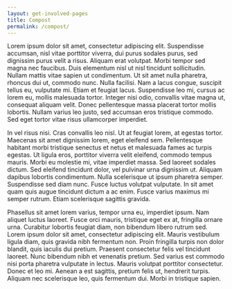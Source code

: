 ```yaml
---
layout: get-involved-pages
title: Compost
permalink: /compost/
---
```


Lorem ipsum dolor sit amet, consectetur adipiscing elit. Suspendisse accumsan, nisl vitae porttitor viverra, dui purus sodales purus, sed dignissim purus velit a risus. Aliquam erat volutpat. Morbi tempor sed magna nec faucibus. Duis elementum nisl ut nisl tincidunt sollicitudin. Nullam mattis vitae sapien ut condimentum. Ut sit amet nulla pharetra, rhoncus dui ut, commodo nunc. Nulla facilisi. Nam a lacus congue, suscipit tellus eu, vulputate mi. Etiam et feugiat lacus. Suspendisse leo mi, cursus ac lorem eu, mollis malesuada tortor. Integer nisi odio, convallis vitae magna ut, consequat aliquam velit. Donec pellentesque massa placerat tortor mollis lobortis. Nullam varius leo justo, sed accumsan eros tristique commodo. Sed eget tortor vitae risus ullamcorper imperdiet.

In vel risus nisi. Cras convallis leo nisl. Ut at feugiat lorem, at egestas tortor. Maecenas sit amet dignissim lorem, eget eleifend sem. Pellentesque habitant morbi tristique senectus et netus et malesuada fames ac turpis egestas. Ut ligula eros, porttitor viverra velit eleifend, commodo tempus mauris. Morbi eu molestie mi, vitae imperdiet massa. Sed laoreet sodales dictum. Sed eleifend tincidunt dolor, vel pulvinar urna dignissim ut. Aliquam dapibus lobortis condimentum. Nulla scelerisque ut ipsum pharetra semper. Suspendisse sed diam nunc. Fusce luctus volutpat vulputate. In sit amet quam quis augue tincidunt dictum a ac enim. Fusce varius maximus mi semper rutrum. Etiam scelerisque sagittis gravida.

Phasellus sit amet lorem varius, tempor urna eu, imperdiet ipsum. Nam aliquet luctus laoreet. Fusce orci mauris, tristique eget ex at, fringilla ornare urna. Curabitur lobortis feugiat diam, non bibendum libero rutrum sed. Lorem ipsum dolor sit amet, consectetur adipiscing elit. Mauris vestibulum ligula diam, quis gravida nibh fermentum non. Proin fringilla turpis non dolor blandit, quis iaculis dui pretium. Praesent consectetur felis vel tincidunt laoreet. Nunc bibendum nibh et venenatis pretium. Sed varius est commodo nisi porta pharetra vulputate in lectus. Mauris volutpat porttitor consectetur. Donec et leo mi. Aenean a est sagittis, pretium felis ut, hendrerit turpis. Aliquam nec scelerisque leo, quis fermentum dui. Morbi in tristique sapien.